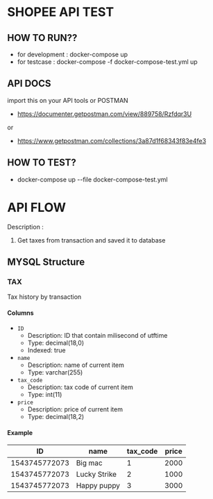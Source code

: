 # SHOPEE API TEST

## HOW TO RUN?? 

- for development : docker-compose up 
- for testcase : docker-compose -f docker-compose-test.yml up

## API DOCS

import this on your API tools or POSTMAN
- https://documenter.getpostman.com/view/889758/Rzfdqr3U

or
- https://www.getpostman.com/collections/3a87d1f68343f83e4fe3


## HOW TO TEST?

- docker-compose up --file docker-compose-test.yml

# API FLOW

Description : 
1. Get taxes from transaction and saved it to database

## MYSQL Structure

### TAX

Tax history by transaction

#### Columns

- `ID`
  - Description: ID that contain milisecond of utftime
  - Type: decimal(18,0)
  - Indexed: true
- `name`
  - Description: name of current item 
  - Type: varchar(255)
- `tax_code`
  - Description: tax code of current item
  - Type: int(11)
- `price`
    - Description: price of current item
    - Type: decimal(18,2)

#### Example

| ID            | name         | tax_code   | price |
| ------------- | ------------ | ---------- | ----  |
| 1543745772073 | Big mac      | 1          | 2000  |
| 1543745772073 | Lucky Strike | 2          | 1000  |
| 1543745772073 | Happy puppy  | 3          | 3000  |
